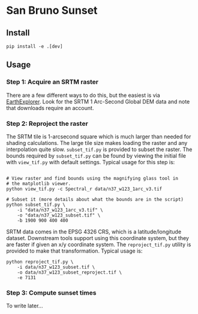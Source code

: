 # San Bruno Sunset

## Install

```shell
pip install -e .[dev]
```

## Usage

### Step 1: Acquire an SRTM raster

There are a few different ways to do this, but the easiest is via [EarthExplorer](https://earthexplorer.usgs.gov). Look for the SRTM 1 Arc-Second Global DEM data and note that downloads require an account.

### Step 2: Reproject the raster

The SRTM tile is 1-arcsecond square which is much larger than needed for shading calculations. The large tile size makes loading the raster and any interpolation quite slow. `subset_tif.py` is provided to subset the raster. The bounds required by `subset_tif.py` can be found by viewing the initial file with `view_tif.py` with default settings. Typical usage for this step is:

```shell

# View raster and find bounds using the magnifying glass tool in
# the matplotlib viewer.
python view_tif.py -c Spectral_r data/n37_w123_1arc_v3.tif

# Subset it (more details about what the bounds are in the script)
python subset_tif.py \
    -i "data/n37_w123_1arc_v3.tif" \
    -o "data/n37_w123_subset.tif" \
    -b 1900 900 400 400
```

SRTM data comes in the EPSG 4326 CRS, which is a latitude/longitude dataset. Downstream tools support using this coordinate system, but they are faster if given an x/y coordinate system. The `reproject_tif.py` utility is provided to make that transformation. Typical usage is:

```shell
python reproject_tif.py \
    -i data/n37_w123_subset.tif \
    -o data/n37_w123_subset_reproject.tif \
    -e 7131
```

### Step 3: Compute sunset times

To write later...